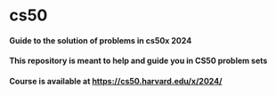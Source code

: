# cs50
#### Guide to the solution of problems in cs50x 2024
#### This repository is meant to help and guide you in CS50 problem sets
#### Course is available at <https://cs50.harvard.edu/x/2024/>
